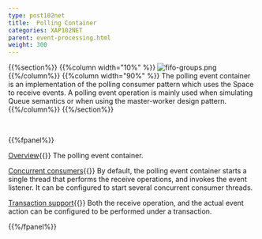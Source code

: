 ```yaml
---
type: post102net
title:  Polling Container
categories: XAP102NET
parent: event-processing.html
weight: 300
---
```



{{%section%}}
{{%column width="10%" %}}
![fifo-groups.png](/attachment_files/subject/point-to-point.png)
{{%/column%}}
{{%column width="90%" %}}
The polling event container is an implementation of the polling consumer pattern which uses the Space to receive events.
A polling event operation is mainly used when simulating Queue semantics or when using the master-worker design pattern.
{{%/column%}}
{{%/section%}}

<br>

{{%fpanel%}}

[Overview](./polling-container.html){{<wbr>}}
The polling event container.

[Concurrent consumers](./polling-container-scaling.html){{<wbr>}}
By default, the polling event container starts a single thread that performs the receive operations, and invokes the event listener. It can be configured to start several concurrent consumer threads.

[Transaction support](./polling-container-transactions.html){{<wbr>}}
Both the receive operation, and the actual event action can be configured to be performed under a transaction.

{{%/fpanel%}}


